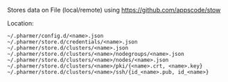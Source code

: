 Stores data on File (local/remote) using https://github.com/appscode/stow 

Location:
```
~/.pharmer/config.d/<name>.json
~/.pharmer/store.d/credentials/<name>.json
~/.pharmer/store.d/clusters/<name>.json
~/.pharmer/store.d/clusters/<name>/nodegroups/<name>.json
~/.pharmer/store.d/clusters/<name>/nodes/<name>.json
~/.pharmer/store.d/clusters/<name>/pki/{<name>.crt, <name>.key}
~/.pharmer/store.d/clusters/<name>/ssh/{id_<name>.pub, id_<name>}
```
